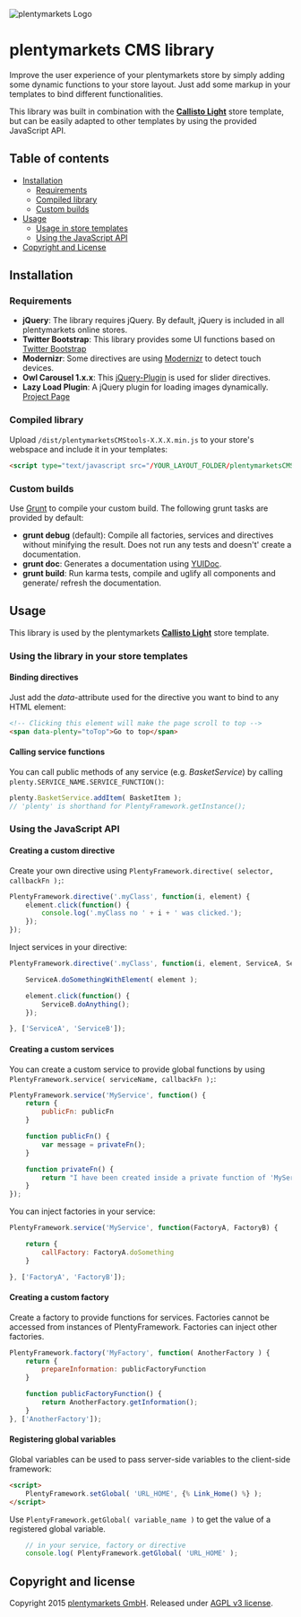 ![plentymarkets Logo](http://www.plentymarkets.eu/layout/pm/images/logo/plentymarkets-logo.jpg)

# plentymarkets CMS library

Improve the user experience of your plentymarkets store by simply adding some dynamic functions to your store layout.
Just add some markup in your templates to bind different functionalities.

This library was built in combination with the [**Callisto Light**](http://standardtemplate.plenty-showcase.de/) store template,
but can be easily adapted to other templates by using the provided JavaScript API.

## Table of contents

- [Installation](#installation)
    - [Requirements](#requirements)
    - [Compiled library](#compiled-library)
    - [Custom builds](#custom-builds)
- [Usage](#usage)
    - [Usage in store templates](#using-the-library-in-your-store-templates)
    - [Using the JavaScript API](#using-the-javascript-api)
- [Copyright and License](#copyright-and-license)

## Installation

### Requirements
- **jQuery**: The library requires jQuery. By default, jQuery is included in all plentymarkets online stores.
- **Twitter Bootstrap**: This library provides some UI functions based on [Twitter Bootstrap](http://getbootstrap.com/)
- **Modernizr**: Some directives are using [Modernizr](http://modernizr.com/) to detect touch devices.
- **Owl Carousel 1.x.x**: This [jQuery-Plugin](http://owlgraphic.com/owlcarousel/) is used for slider directives.
- **Lazy Load Plugin**: A jQuery plugin for loading images dynamically. [Project Page](http://www.appelsiini.net/projects/lazyload)


### Compiled library

Upload `/dist/plentymarketsCMStools-X.X.X.min.js` to your store's webspace and include it in your templates:

```html
<script type="text/javascript src="/YOUR_LAYOUT_FOLDER/plentymarketsCMStools-X.X.X.min.js"></script>
```

### Custom builds

Use [Grunt](http://gruntjs.com/) to compile your custom build. The following grunt tasks are provided by default:

- **grunt debug** (default): Compile all factories, services and directives without minifying the result. Does not run any tests and doesn't' create a documentation.
- **grunt doc**: Generates a documentation using [YUIDoc](http://yui.github.io/yuidoc/).
- **grunt build**: Run karma tests, compile and uglify all components and generate/ refresh the documentation.


## Usage

This library is used by the plentymarkets [**Callisto Light**](http://standardtemplate.plenty-showcase.de/) store template.

### Using the library in your store templates

#### Binding directives

Just add the *data*-attribute used for the directive you want to bind to any HTML element:
```html
<!-- Clicking this element will make the page scroll to top -->
<span data-plenty="toTop">Go to top</span>
```


#### Calling service functions

You can call public methods of any service (e.g. *BasketService*) by calling `plenty.SERVICE_NAME.SERVICE_FUNCTION()`:
```js
plenty.BasketService.addItem( BasketItem );
// 'plenty' is shorthand for PlentyFramework.getInstance();
```

### Using the JavaScript API

#### Creating a custom directive

Create your own directive using `PlentyFramework.directive( selector, callbackFn );`:
```js
PlentyFramework.directive('.myClass', function(i, element) {
	element.click(function() {
		console.log('.myClass no ' + i + ' was clicked.');
	});
});
```

Inject services in your directive:
```js
PlentyFramework.directive('.myClass', function(i, element, ServiceA, ServiceB) {

	ServiceA.doSomethingWithElement( element );

	element.click(function() {
		ServiceB.doAnything();
	});

}, ['ServiceA', 'ServiceB']);
```
#### Creating a custom services

You can create a custom service to provide global functions by using `PlentyFramework.service( serviceName, callbackFn );`:
```js
PlentyFramework.service('MyService', function() {
	return {
		publicFn: publicFn
	}

	function publicFn() {
		var message = privateFn();
	}

	function privateFn() {
		return "I have been created inside a private function of 'MyService'";
	}
});
```

You can inject factories in your service:
```js
PlentyFramework.service('MyService', function(FactoryA, FactoryB) {

	return {
		callFactory: FactoryA.doSomething
	}

}, ['FactoryA', 'FactoryB']);
```
#### Creating a custom factory

Create a factory to provide functions for services. Factories cannot be accessed from instances of PlentyFramework.
Factories can inject other factories.
```js
PlentyFramework.factory('MyFactory', function( AnotherFactory ) {
	return {
		prepareInformation: publicFactoryFunction
	}

	function publicFactoryFunction() {
		return AnotherFactory.getInformation();
	}
}, ['AnotherFactory']);
```
#### Registering global variables

Global variables can be used to pass server-side variables to the client-side framework:
```html
<script>
	PlentyFramework.setGlobal( 'URL_HOME', {% Link_Home() %} );
</script>
````
Use `PlentyFramework.getGlobal( variable_name )` to get the value of a registered global variable.
```js
	// in your service, factory or directive
	console.log( PlentyFramework.getGlobal( 'URL_HOME' );
```

## Copyright and license
Copyright 2015 [plentymarkets GmbH](https://www.plentymarkets.com/).
Released under [AGPL v3 license](https://github.com/plentymarkets/plenty-cms-library/blob/master/LICENSE).